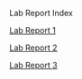 Lab Report Index

[Lab Report 1](https://aconsiglio03.github.io/cse15l-lab-reports/lab-report-1-week-2.html)

[Lab Report 2](https://github.com/aconsiglio03/cse15l-lab-reports/blob/main/lab-report-2-week-4.md)

[Lab Report 3](https://github.com/aconsiglio03/cse15l-lab-reports/blob/main/lab-report-3-week-6.md)
